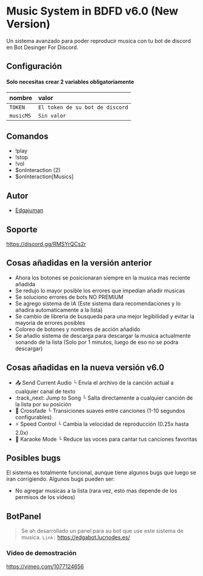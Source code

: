
# Music System in BDFD v6.0 (New Version)

Un sistema avanzado para poder reproducir musica con tu bot de discord en Bot Desinger For Discord.


## Configuración

#### Solo necesitas crear 2 variables obligatoriamente


| nombre | valor     |
| :-------- | :------- |
| `TOKEN` | `El token de su bot de discord` | 
| `musicMS` | `Sin valor` | 

## Comandos
- !play
- !stop
- !vol
- $onInteraction (2)
- $onInteraction[Musics]


## Autor

- [Edgajuman](https://github.com/edgajuman)


## Soporte

https://discord.gg/RMSYrQCs2r

## Cosas añadidas en la versión anterior
- Ahora los botones se posicionaran siempre en la musica mas reciente añadida
- Se redujo lo mayor posible los errores que impedian añadir musicas
- Se soluciono errores de bots NO PREMIUM
- Se agrego sistema de IA (Este sistema dara recomendaciones y lo añadira automaticamente a la lista)
- Se cambio de libreria de busqueda para una mejor legibilidad y evitar la mayoria de errores posibles
- Coloreo de botones y nombres de acción añadido
- Se añadio sistema de descarga para descargar la musica actualmente sonando de la lista (Solo por 1 minutos, luego de eso no se podra descargar)

## Cosas añadidas en la nueva versión v6.0
- :outbox_tray: Send Current Audio 
└ Envía el archivo de la canción actual a cualquier canal de texto
- :track_next: Jump to Song
└ Salta directamente a cualquier canción de la lista por su posición
- :arrows_counterclockwise: Crossfade 
└ Transiciones suaves entre canciones (1-10 segundos configurables)
- :zap: Speed Control 
└ Cambia la velocidad de reproducción (0.25x hasta 2.0x)
- :microphone: Karaoke Mode 
└ Reduce las voces para cantar tus canciones favoritas

## Posibles bugs
El sistema es totalmente funcional, aunque tiene algunos bugs que luego se iran corrigiendo.
Algunos bugs pueden ser:
- No agregar musicas a la lista (rara vez, esto mas depende de los permisos de los videos)

## BotPanel
> Se ah desarrollado un panel para su bot que use este sistema de musica.
`Link:` https://edgabot.lucnodes.es/
### Video de demostración
https://vimeo.com/1077124656
